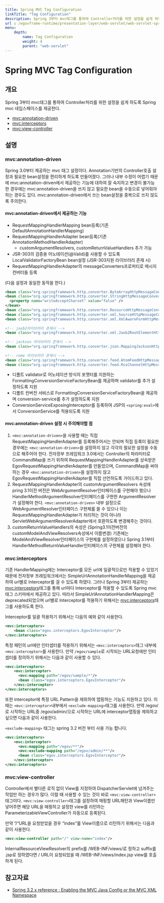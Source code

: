 ```yaml
---
title: Spring MVC Tag Configuration
linkTitle: "Tag Configuration"
description: Spring 3부터 mvc태그를 통하여 Controller처리를 위한 설정을 쉽게 하도록 Spring mvc 네임스페이스를 제공한다.
url : /egovframe-runtime/presentation-layer/web-servlet/web-servlet-spring-mvc-tag-configuration/
menu:
    depth:
        name: Tag Configuration
        weight: 4
        parent: "web-servlet"
---
```

# Spring MVC Tag Configuration

## 개요

Spring 3부터 mvc태그를 통하여 Controller처리를 위한 설정을 쉽게 하도록 Spring mvc 네임스페이스를 제공한다.

- [<mvc:annotation-driven>](#mvcannotation-driven)
- [<mvc:interceptors>](#mvcinterceptors)
- [<mvc:view-controller>](#mvcview-controller)

## 설명

### mvc:annotation-driven

Spring 3.0부터 제공하는 mvc 태그 설정이다. Annotation기반의 Controller호출 설정과 필요한 bean설정을 편리하게 하도록 만들어졌다. 그러나 내부 수정이 어렵기 때문에 mvc:annotation-driven에서 제공하는 기능에 대하여 잘 숙지하고 변경이 불가능 한 경우에는 mvc:annotation-driven을 쓰지 않고 필요한 bean을 수동으로 넣어줘야하는 경우도 있다.
mvc:annotation-driven에서 쓰는 bean설정을 중복으로 쓰지 않도록 주의한다.

#### mvc:annotation-driven에서 제공하는 기능

- RequestMappingHandlerMapping bean등록(기존 DefaultAnnotationHandlerMapping)
- RequestMappingHandlerAdapter bean등록(기존 AnnotationMethodHandlerAdapter)
  - customArgumentResolvers, customReturnValueHandlers 추가 가능
- JSR-303의 검증용 어노테이션(@Valid)를 사용할 수 있도록 LocalValidatorFactoryBean bean설정 (JSR-303지원 라이브러리 존재 시)
- RequestMappingHandlerAdapter의 messageConverters프로퍼티로 메시지 컨버터들 등록

(다음 설정과 동일한 동작을 한다.)

```xml
<bean class="org.springframework.http.converter.ByteArrayHttpMessageConverter" />
<bean class="org.springframework.http.converter.StringHttpMessageConverter">
  <property name="writeAcceptCharset" value="false" />
</bean>
<bean class="org.springframework.http.converter.ResourceHttpMessageConverter" />
<bean class="org.springframework.http.converter.xml.SourceHttpMessageConverter" />
<bean class="org.springframework.http.converter.xml.XmlAwareFormHttpMessageConverter" />
 
<!-- jaxb2라이브러리 존재시 -->
<bean class="org.springframework.http.converter.xml.Jaxb2RootElementHttpMessageConverter" />
 
<!-- jackson 라이브러리 존재시 -->
<bean class="org.springframework.http.converter.json.MappingJacksonHttpMessageConverter"/>
 
<!-- rome 라이브러리 존재시 -->
<bean class="org.springframework.http.converter.feed.AtomFeedHttpMessageConverter" />
<bean class="org.springframework.http.converter.feed.RssChannelHttpMessageConverter" />
```

- 디폴트 validator로 어노테이션 방식의 포맷터를 지원하는 FormattingConversionServiceFactoryBean를 제공하며 validator를 추가 설정하도록 지원
- 디폴트 컨버전 서비스로 FormattingConversionServiceFactoryBean을 제공하며 conversion-service를 추가 설정하도록 지원
- ConversionServiceExposingInterceptor를 등록하여 JSP의 `<spring:eval>`에서 ConversionService를 적용되도록 지원

#### mvc:annotation-driven 설정 시 주의해야할 점

1. `<mvc:annotation-driven>`을 사용할 때는 직접 RequestMappingHandlerAdapter를 등록해주어서는 안되며 직접 등록이 필요한 경우에는 `<mvc:annotation-driven>`을 설정하지 않고 각각의 필요한 설정을 수동으로 해주어야 한다. 전자정부 프레임워크 3.0에서는 Controller의 파라미터로 CommandMap을 쓰기 위하여 RequestMappingHandlerAdapter를 상속받은 EgovRequestMappingHandlerAdapter를 만들었으며, CommandMap을 써야하는 경우 `<mvc:annotation-driven>`을 설정하지 않고 EgovRequestMappingHandlerAdapter를 직접 선언하도록 가이드하고 있다.
2. RequestMappingHandlerAdapter의 customArgumentResolvers 속성에 pring 3.1이전 버전은 WebArgumentResolver인터페이스를 구현해야 했으나 HandlerMethodArgumentResolver인터페이스를 구현한 ArgumentResolver가 설정해야 한다. `<mvc:annotation-driven>` 내부 설정으로 WebArgumentResolver인터페이스 구현체를 쓸 수 있으나 이는 RequestMappingHandlerAdapter가 처리하는 것이 아니라 ServletWebArgumentResolverAdapter에서 호환하도록 변경해주는 것이다.
3. customReturnValueHandlers의 속성은 (Spring3.1이전버전의 customModelAndViewResolvers속성에서 이름변경) 기존에는 ModelAndViewResolver인터페이스의 구현체를 설정하였으나 Spring 3.1부터 HandlerMethodReturnValueHandler인터페이스의 구현체를 설정해야 한다.

### mvc:interceptors

기존 HandlerMapping에는 Interceptor를 모든 url에 일괄적으로만 적용할 수 있었기 때문에 전자정부 프레임워크에서는 SimpleUrlAnnotationHandlerMapping을 제공하여 url별로 Interceptor를 걸 수 있도록 하였다. 그러나 Spring 3부터 제공하는 <mvc:interceptors>태그를 통해 url마다 Interceptor를 적용할 수 있도록 Spring mvc태그 스키마에서 제공하고 있다. 따라서 SimpleUrlAnnotationHandlerMapping은 deprecated되었으며 url별로 Interceptor를 적용하기 위해서는 <mvc:interceptors>태그를 사용하도록 한다.

Interceptor를 일괄 적용하기 위해서는 다음의 예와 같이 사용한다.

```xml
<mvc:interceptors>
    <bean class="egov.interceptors.EgovInterceptor"/>
</mvc:interceptors>
```

특정 패턴의 url에만 인터셉터를 적용하기 위해서는 `<mvc:interceptors>`태그 내부에 `<mvc:interceptor>`를 사용한다.
만약 `/egov/sample`로 시작되는 URL요청에만 인터셉터를 정의하기 위해서는 다음과 같이 사용할 수 있다.

```xml
<mvc:interceptors>
    <mvc:interceptor>
      <mvc:mapping path="/egov/sample/*"/>
      <bean class="egov.interceptors.EgovInterceptor"/>
    </mvc:interceptor>
</mvc:interceptors>
```

또한 interceptor에 특정 URL Pattern을 제외하여 맵핑하는 기능도 지원하고 있다. 이 때는 `<mvc:interceptor>`내부에서 `<exclude-mapping>`태그를 사용한다.
만약 /egov/로 시작하는 URL중 /egov/admin/으로 시작하는 URL에 interceptor맵핑을 제외하고 싶으면 다음과 같이 사용한다.

`<exclude-mapping>` 태그는 spring 3.2 버전 부터 사용 가능 합니다.

```xml
<mvc:interceptors>
    <mvc:interceptor>
      <mvc:mapping path="/egov/**"/>
      <mvc:exclude-mapping path="/egov/admin/**"/>
      <bean class="egov.interceptors.EgovInterceptor"/>
    </mvc:interceptor>
</mvc:interceptors>
```

### mvc:view-controller

Controller에서 별다른 로직 없이 View를 지정하여 DispatcherServlet에 넘겨주는 작업만 하는 경우가 많다. 이럴 때 사용할 수 있는 것이 바로 `<mvc:view-controller>`태그이다.
`<mvc:view-controller>`태그를 설정하여 매핑할 URL패턴과 View이름만 넣어주면 해당 URL을 매핑하고 설정한 view를 리턴하는 ParameterizableViewController가 자동으로 등록된다.

만약 ”/“URL을 요청받았을 경우 “index”를 View이름으로 리턴하기 위해서는 다음과 같이 사용한다.

```xml
<mvc:view-controller path="/" view-name="index"/>
```

InternalResourceViewResolver의 prefix를 /WEB-INF/views/로 정하고 suffix를 .jsp로 정하였다면 / URL이 요청되었을 때 /WEB-INF/views/index.jsp view를 호출하게 된다.

## 참고자료

- [Spring 3.2.x reference : Enabling the MVC Java Config or the MVC XML Namespace](http://docs.spring.io/spring/docs/3.2.x/spring-framework-reference/html/mvc.html#mvc-config-enable/)
